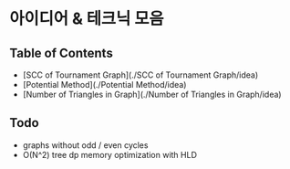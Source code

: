 # 아이디어 & 테크닉 모음

## Table of Contents

- [SCC of Tournament Graph](./SCC of Tournament Graph/idea)
- [Potential Method](./Potential Method/idea)
- [Number of Triangles in Graph](./Number of Triangles in Graph/idea)

## Todo

- graphs without odd / even cycles
- O(N^2) tree dp memory optimization with HLD